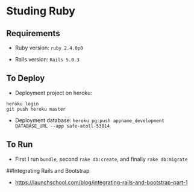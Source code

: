 # Studing Ruby

## Requirements
* Ruby version: `ruby 2.4.0p0`

* Rails version: `Rails 5.0.3`

## To Deploy
* Deployment project on heroku:
```
heroku login
git push heroku master
```

* Deployment database: `heroku pg:push appname_development DATABASE_URL --app safe-atoll-53814`

## To Run
* First I run `bundle`, second `rake db:create`, and finally `rake db:migrate`

##Integrating Rails and Bootstrap
* https://launchschool.com/blog/integrating-rails-and-bootstrap-part-1
